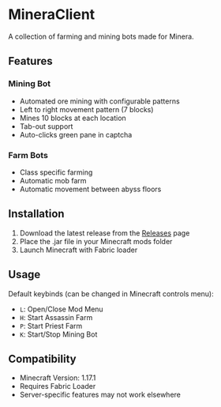 # MineraClient

A collection of farming and mining bots made for Minera.

## Features

### Mining Bot
- Automated ore mining with configurable patterns
- Left to right movement pattern (7 blocks)
- Mines 10 blocks at each location
- Tab-out support
- Auto-clicks green pane in captcha

### Farm Bots
- Class specific farming
- Automatic mob farm
- Automatic movement between abyss floors


## Installation
1. Download the latest release from the [Releases](../../releases) page
2. Place the .jar file in your Minecraft mods folder
3. Launch Minecraft with Fabric loader

## Usage
Default keybinds (can be changed in Minecraft controls menu):
- `L`: Open/Close Mod Menu
- `H`: Start Assassin Farm
- `P`: Start Priest Farm
- `K`: Start/Stop Mining Bot

## Compatibility
- Minecraft Version: 1.17.1
- Requires Fabric Loader
- Server-specific features may not work elsewhere
